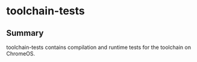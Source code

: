 # toolchain-tests

## Summary

toolchain-tests contains compilation and runtime tests for the toolchain on
ChromeOS.
